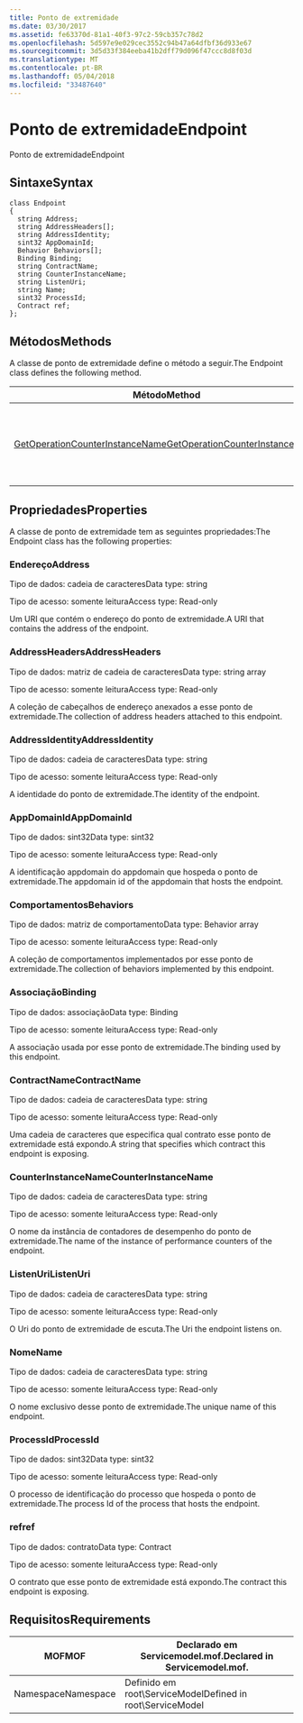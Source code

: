 ```yaml
---
title: Ponto de extremidade
ms.date: 03/30/2017
ms.assetid: fe63370d-81a1-40f3-97c2-59cb357c78d2
ms.openlocfilehash: 5d597e9e029cec3552c94b47a64dfbf36d933e67
ms.sourcegitcommit: 3d5d33f384eeba41b2dff79d096f47ccc8d8f03d
ms.translationtype: MT
ms.contentlocale: pt-BR
ms.lasthandoff: 05/04/2018
ms.locfileid: "33487640"
---
```

# <a name="endpoint"></a><span data-ttu-id="7186f-102">Ponto de extremidade</span><span class="sxs-lookup"><span data-stu-id="7186f-102">Endpoint</span></span>
<span data-ttu-id="7186f-103">Ponto de extremidade</span><span class="sxs-lookup"><span data-stu-id="7186f-103">Endpoint</span></span>  
  
## <a name="syntax"></a><span data-ttu-id="7186f-104">Sintaxe</span><span class="sxs-lookup"><span data-stu-id="7186f-104">Syntax</span></span>  
  
```  
class Endpoint  
{  
  string Address;  
  string AddressHeaders[];  
  string AddressIdentity;  
  sint32 AppDomainId;  
  Behavior Behaviors[];  
  Binding Binding;  
  string ContractName;  
  string CounterInstanceName;  
  string ListenUri;  
  string Name;  
  sint32 ProcessId;  
  Contract ref;  
};  
```  
  
## <a name="methods"></a><span data-ttu-id="7186f-105">Métodos</span><span class="sxs-lookup"><span data-stu-id="7186f-105">Methods</span></span>  
 <span data-ttu-id="7186f-106">A classe de ponto de extremidade define o método a seguir.</span><span class="sxs-lookup"><span data-stu-id="7186f-106">The Endpoint class defines the following method.</span></span>  
  
|<span data-ttu-id="7186f-107">Método</span><span class="sxs-lookup"><span data-stu-id="7186f-107">Method</span></span>|<span data-ttu-id="7186f-108">Descrição</span><span class="sxs-lookup"><span data-stu-id="7186f-108">Description</span></span>|  
|------------|-----------------|  
|[<span data-ttu-id="7186f-109">GetOperationCounterInstanceName</span><span class="sxs-lookup"><span data-stu-id="7186f-109">GetOperationCounterInstanceName</span></span>](../../../../../docs/framework/wcf/diagnostics/wmi/getoperationcounterinstancename.md)|<span data-ttu-id="7186f-110">Recupera o nome de instância do contador de desempenho de operação</span><span class="sxs-lookup"><span data-stu-id="7186f-110">Retrieves the operation performance counter instance name</span></span>|  
  
## <a name="properties"></a><span data-ttu-id="7186f-111">Propriedades</span><span class="sxs-lookup"><span data-stu-id="7186f-111">Properties</span></span>  
 <span data-ttu-id="7186f-112">A classe de ponto de extremidade tem as seguintes propriedades:</span><span class="sxs-lookup"><span data-stu-id="7186f-112">The Endpoint class has the following properties:</span></span>  
  
### <a name="address"></a><span data-ttu-id="7186f-113">Endereço</span><span class="sxs-lookup"><span data-stu-id="7186f-113">Address</span></span>  
 <span data-ttu-id="7186f-114">Tipo de dados: cadeia de caracteres</span><span class="sxs-lookup"><span data-stu-id="7186f-114">Data type: string</span></span>  
  
 <span data-ttu-id="7186f-115">Tipo de acesso: somente leitura</span><span class="sxs-lookup"><span data-stu-id="7186f-115">Access type: Read-only</span></span>  
  
 <span data-ttu-id="7186f-116">Um URI que contém o endereço do ponto de extremidade.</span><span class="sxs-lookup"><span data-stu-id="7186f-116">A URI that contains the address of the endpoint.</span></span>  
  
### <a name="addressheaders"></a><span data-ttu-id="7186f-117">AddressHeaders</span><span class="sxs-lookup"><span data-stu-id="7186f-117">AddressHeaders</span></span>  
 <span data-ttu-id="7186f-118">Tipo de dados: matriz de cadeia de caracteres</span><span class="sxs-lookup"><span data-stu-id="7186f-118">Data type: string array</span></span>  
  
 <span data-ttu-id="7186f-119">Tipo de acesso: somente leitura</span><span class="sxs-lookup"><span data-stu-id="7186f-119">Access type: Read-only</span></span>  
  
 <span data-ttu-id="7186f-120">A coleção de cabeçalhos de endereço anexados a esse ponto de extremidade.</span><span class="sxs-lookup"><span data-stu-id="7186f-120">The collection of address headers attached to this endpoint.</span></span>  
  
### <a name="addressidentity"></a><span data-ttu-id="7186f-121">AddressIdentity</span><span class="sxs-lookup"><span data-stu-id="7186f-121">AddressIdentity</span></span>  
 <span data-ttu-id="7186f-122">Tipo de dados: cadeia de caracteres</span><span class="sxs-lookup"><span data-stu-id="7186f-122">Data type: string</span></span>  
  
 <span data-ttu-id="7186f-123">Tipo de acesso: somente leitura</span><span class="sxs-lookup"><span data-stu-id="7186f-123">Access type: Read-only</span></span>  
  
 <span data-ttu-id="7186f-124">A identidade do ponto de extremidade.</span><span class="sxs-lookup"><span data-stu-id="7186f-124">The identity of the endpoint.</span></span>  
  
### <a name="appdomainid"></a><span data-ttu-id="7186f-125">AppDomainId</span><span class="sxs-lookup"><span data-stu-id="7186f-125">AppDomainId</span></span>  
 <span data-ttu-id="7186f-126">Tipo de dados: sint32</span><span class="sxs-lookup"><span data-stu-id="7186f-126">Data type: sint32</span></span>  
  
 <span data-ttu-id="7186f-127">Tipo de acesso: somente leitura</span><span class="sxs-lookup"><span data-stu-id="7186f-127">Access type: Read-only</span></span>  
  
 <span data-ttu-id="7186f-128">A identificação appdomain do appdomain que hospeda o ponto de extremidade.</span><span class="sxs-lookup"><span data-stu-id="7186f-128">The appdomain id of the appdomain that hosts the endpoint.</span></span>  
  
### <a name="behaviors"></a><span data-ttu-id="7186f-129">Comportamentos</span><span class="sxs-lookup"><span data-stu-id="7186f-129">Behaviors</span></span>  
 <span data-ttu-id="7186f-130">Tipo de dados: matriz de comportamento</span><span class="sxs-lookup"><span data-stu-id="7186f-130">Data type: Behavior array</span></span>  
  
 <span data-ttu-id="7186f-131">Tipo de acesso: somente leitura</span><span class="sxs-lookup"><span data-stu-id="7186f-131">Access type: Read-only</span></span>  
  
 <span data-ttu-id="7186f-132">A coleção de comportamentos implementados por esse ponto de extremidade.</span><span class="sxs-lookup"><span data-stu-id="7186f-132">The collection of behaviors implemented by this endpoint.</span></span>  
  
### <a name="binding"></a><span data-ttu-id="7186f-133">Associação</span><span class="sxs-lookup"><span data-stu-id="7186f-133">Binding</span></span>  
 <span data-ttu-id="7186f-134">Tipo de dados: associação</span><span class="sxs-lookup"><span data-stu-id="7186f-134">Data type: Binding</span></span>  
  
 <span data-ttu-id="7186f-135">Tipo de acesso: somente leitura</span><span class="sxs-lookup"><span data-stu-id="7186f-135">Access type: Read-only</span></span>  
  
 <span data-ttu-id="7186f-136">A associação usada por esse ponto de extremidade.</span><span class="sxs-lookup"><span data-stu-id="7186f-136">The binding used by this endpoint.</span></span>  
  
### <a name="contractname"></a><span data-ttu-id="7186f-137">ContractName</span><span class="sxs-lookup"><span data-stu-id="7186f-137">ContractName</span></span>  
 <span data-ttu-id="7186f-138">Tipo de dados: cadeia de caracteres</span><span class="sxs-lookup"><span data-stu-id="7186f-138">Data type: string</span></span>  
  
 <span data-ttu-id="7186f-139">Tipo de acesso: somente leitura</span><span class="sxs-lookup"><span data-stu-id="7186f-139">Access type: Read-only</span></span>  
  
 <span data-ttu-id="7186f-140">Uma cadeia de caracteres que especifica qual contrato esse ponto de extremidade está expondo.</span><span class="sxs-lookup"><span data-stu-id="7186f-140">A string that specifies which contract this endpoint is exposing.</span></span>  
  
### <a name="counterinstancename"></a><span data-ttu-id="7186f-141">CounterInstanceName</span><span class="sxs-lookup"><span data-stu-id="7186f-141">CounterInstanceName</span></span>  
 <span data-ttu-id="7186f-142">Tipo de dados: cadeia de caracteres</span><span class="sxs-lookup"><span data-stu-id="7186f-142">Data type: string</span></span>  
  
 <span data-ttu-id="7186f-143">Tipo de acesso: somente leitura</span><span class="sxs-lookup"><span data-stu-id="7186f-143">Access type: Read-only</span></span>  
  
 <span data-ttu-id="7186f-144">O nome da instância de contadores de desempenho do ponto de extremidade.</span><span class="sxs-lookup"><span data-stu-id="7186f-144">The name of the instance of performance counters of the endpoint.</span></span>  
  
### <a name="listenuri"></a><span data-ttu-id="7186f-145">ListenUri</span><span class="sxs-lookup"><span data-stu-id="7186f-145">ListenUri</span></span>  
 <span data-ttu-id="7186f-146">Tipo de dados: cadeia de caracteres</span><span class="sxs-lookup"><span data-stu-id="7186f-146">Data type: string</span></span>  
  
 <span data-ttu-id="7186f-147">Tipo de acesso: somente leitura</span><span class="sxs-lookup"><span data-stu-id="7186f-147">Access type: Read-only</span></span>  
  
 <span data-ttu-id="7186f-148">O Uri do ponto de extremidade de escuta.</span><span class="sxs-lookup"><span data-stu-id="7186f-148">The Uri the endpoint listens on.</span></span>  
  
### <a name="name"></a><span data-ttu-id="7186f-149">Nome</span><span class="sxs-lookup"><span data-stu-id="7186f-149">Name</span></span>  
 <span data-ttu-id="7186f-150">Tipo de dados: cadeia de caracteres</span><span class="sxs-lookup"><span data-stu-id="7186f-150">Data type: string</span></span>  
  
 <span data-ttu-id="7186f-151">Tipo de acesso: somente leitura</span><span class="sxs-lookup"><span data-stu-id="7186f-151">Access type: Read-only</span></span>  
  
 <span data-ttu-id="7186f-152">O nome exclusivo desse ponto de extremidade.</span><span class="sxs-lookup"><span data-stu-id="7186f-152">The unique name of this endpoint.</span></span>  
  
### <a name="processid"></a><span data-ttu-id="7186f-153">ProcessId</span><span class="sxs-lookup"><span data-stu-id="7186f-153">ProcessId</span></span>  
 <span data-ttu-id="7186f-154">Tipo de dados: sint32</span><span class="sxs-lookup"><span data-stu-id="7186f-154">Data type: sint32</span></span>  
  
 <span data-ttu-id="7186f-155">Tipo de acesso: somente leitura</span><span class="sxs-lookup"><span data-stu-id="7186f-155">Access type: Read-only</span></span>  
  
 <span data-ttu-id="7186f-156">O processo de identificação do processo que hospeda o ponto de extremidade.</span><span class="sxs-lookup"><span data-stu-id="7186f-156">The process Id of the process that hosts the endpoint.</span></span>  
  
### <a name="ref"></a><span data-ttu-id="7186f-157">ref</span><span class="sxs-lookup"><span data-stu-id="7186f-157">ref</span></span>  
 <span data-ttu-id="7186f-158">Tipo de dados: contrato</span><span class="sxs-lookup"><span data-stu-id="7186f-158">Data type: Contract</span></span>  
  
 <span data-ttu-id="7186f-159">Tipo de acesso: somente leitura</span><span class="sxs-lookup"><span data-stu-id="7186f-159">Access type: Read-only</span></span>  
  
 <span data-ttu-id="7186f-160">O contrato que esse ponto de extremidade está expondo.</span><span class="sxs-lookup"><span data-stu-id="7186f-160">The contract this endpoint is exposing.</span></span>  
  
## <a name="requirements"></a><span data-ttu-id="7186f-161">Requisitos</span><span class="sxs-lookup"><span data-stu-id="7186f-161">Requirements</span></span>  
  
|<span data-ttu-id="7186f-162">MOF</span><span class="sxs-lookup"><span data-stu-id="7186f-162">MOF</span></span>|<span data-ttu-id="7186f-163">Declarado em Servicemodel.mof.</span><span class="sxs-lookup"><span data-stu-id="7186f-163">Declared in Servicemodel.mof.</span></span>|  
|---------|-----------------------------------|  
|<span data-ttu-id="7186f-164">Namespace</span><span class="sxs-lookup"><span data-stu-id="7186f-164">Namespace</span></span>|<span data-ttu-id="7186f-165">Definido em root\ServiceModel</span><span class="sxs-lookup"><span data-stu-id="7186f-165">Defined in root\ServiceModel</span></span>|
